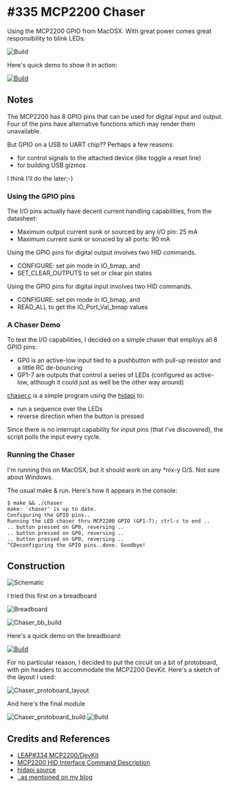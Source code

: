 # #335 MCP2200 Chaser

Using the MCP2200 GPIO from MacOSX. With great power comes great responsibility to blink LEDs.

![Build](./assets/Chaser_build.jpg?raw=true)

Here's quick demo to show it in action:

[![Build](https://img.youtube.com/vi/QD8XAKR6MQo/0.jpg)](https://www.youtube.com/watch?v=QD8XAKR6MQo)

## Notes

The MCP2200 has 8 GPIO pins that can be used for digital input and output.
Four of the pins have alternative functions which may render them unavailable.

But GPIO on a USB to UART chip?? Perhaps a few reasons:

* for control signals to the attached device (like toggle a reset line)
* for building USB gizmos

I think I'll do the later;-)

### Using the GPIO pins

The I/O pins actually have decent current handling capabilities, from the datasheet:

* Maximum output current sunk or sourced by any I/O pin: 25 mA
* Maximum current sunk or soruced by all ports: 90 mA

Using the GPIO pins for digital output involves two HID commands.

* CONFIGURE: set pin mode in IO_bmap, and
* SET_CLEAR_OUTPUTS to set or clear pin states

Using the GPIO pins for digital input involves two HID commands.

* CONFIGURE: set pin mode in IO_bmap, and
* READ_ALL to get the IO_Port_Val_bmap values

### A Chaser Demo

To test the I/O capabilities, I decided on a simple chaser that employs all 8 GPIO pins:

* GP0 is an active-low input tied to a pushbutton with pull-up resistor and a little RC de-bouncing
* GP1-7 are outputs that control a series of LEDs (configured as active-low, although it could just as well be the other way around)

[chaser.c](./chaser.c) is a simple program using the [hidapi](http://www.signal11.us/oss/hidapi/) to:

* run a sequence over the LEDs
* reverse direction when the button is pressed

Since there is no interrupt capability for input pins (that I've discovered), the script polls the input every cycle.

### Running the Chaser

I'm running this on MacOSX, but it should work on any *nix-y O/S. Not sure about Windows.

The usual make & run. Here's how it appears in the console:

```
$ make && ./chaser
make: `chaser' is up to date.
Configuring the GPIO pins..
Running the LED chaser thru MCP2200 GPIO (GP1-7); ctrl-c to end ..
.. button pressed on GP0, reversing ..
.. button pressed on GP0, reversing ..
.. button pressed on GP0, reversing ..
^CDeconfiguring the GPIO pins..done. Goodbye!
```

## Construction

![Schematic](./assets/Chaser_schematic.jpg?raw=true)

I tried this first on a breadboard

![Breadboard](./assets/Chaser_bb.jpg?raw=true)

![Chaser_bb_build](./assets/Chaser_bb_build.jpg?raw=true)

Here's a quick demo on the breadboard:

[![Build](https://img.youtube.com/vi/Tv6zqlW3XqY/0.jpg)](https://www.youtube.com/watch?v=Tv6zqlW3XqY)

For no particular reason, I decided to put the circuit on a bit of protoboard, with pin headers
to accommodate the MCP2200 DevKit. Here's a sketch of the layout I used:

![Chaser_protoboard_layout](./assets/Chaser_protoboard_layout.jpg?raw=true)

And here's the final module

![Chaser_protoboard_build](./assets/Chaser_protoboard_build.jpg?raw=true)
![Build](./assets/Chaser_build.jpg?raw=true)

## Credits and References

* [LEAP#334 MCP2200/DevKit](../DevKit)
* [MCP2200 HID Interface Command Description](http://ww1.microchip.com/downloads/en/DeviceDoc/93066A.pdf)
* [hidapi source](http://www.signal11.us/oss/hidapi/)
* [..as mentioned on my blog](https://blog.tardate.com/2017/08/leap335-mcp2200-led-chaser-just-because.html)
